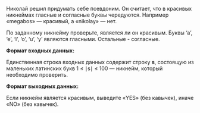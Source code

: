 Николай решил придумать себе псевдоним. Он считает, что в красивых никнеймах гласные и согласные буквы чередуются. Например «megabos» — красивый, а «nikolay» — нет.

По заданному никнейму проверьте, является ли он красивым. Буквы ‘a’, ‘e’, ‘i’, ‘o’, ‘u’, ‘y’ являются гласными. Остальные - согласные.


**Формат входных данных:**

Единственная строка входных данных содержит строку **s**, состоящую из маленьких латинских букв
1 ≤ ∣s∣ ≤ 100 — никнейм, который необходимо проверить.


**Формат выходных данных:**

Если никнейм является красивым, выведите «YES» (без кавычек), иначе «NO» (без кавычек).